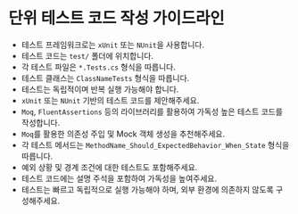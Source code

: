 # 단위 테스트 코드 작성 가이드라인

- 테스트 프레임워크로는 `xUnit` 또는 `NUnit`을 사용합니다.
- 테스트 코드는 `test/` 폴더에 위치합니다.
- 각 테스트 파일은 `*.Tests.cs` 형식을 따릅니다.
- 테스트 클래스는 `ClassNameTests` 형식을 따릅니다.
- 테스트는 독립적이며 반복 실행 가능해야 합니다.
- `xUnit` 또는 `NUnit` 기반의 테스트 코드를 제안해주세요.
- `Moq`, `FluentAssertions` 등의 라이브러리를 활용하여 가독성 높은 테스트 코드를 작성합니다.
- `Moq`를 활용한 의존성 주입 및 Mock 객체 생성을 추천해주세요.
- 각 테스트 메서드는 `MethodName_Should_ExpectedBehavior_When_State` 형식을 따릅니다.
- 예외 상황 및 경계 조건에 대한 테스트도 포함해주세요.
- 테스트 코드에는 설명 주석을 포함하여 가독성을 높여주세요.
- 테스트는 빠르고 독립적으로 실행 가능해야 하며, 외부 환경에 의존하지 않도록 구성해주세요.
